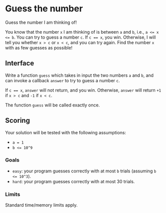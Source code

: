 # Guess the number

Guess the number I am thinking of!

You know that the number `x` I am thinking of is between `a` and `b`, i.e., `a <= x <= b`.
You can try to guess a number `c`. If `c == x`, you win. Otherwise, I will tell you whether `x > c` or `x < c`, and you can try again.
Find the number `x` with as few guesses as possible!

## Interface

<description for="guess">

Write a function `guess` which takes in input the two numbers `a` and `b`,
and can invoke a callback `answer` to try to guess a number `c`.

If `c == x`, `answer` will not return, and you win.
Otherwise, `answer` will return `+1` if `x > c` and `-1` if `x < c`.

</description>

The function `guess` will be called exactly once.

## Scoring

Your solution will be tested with the following assumptions:

* `a = 1`
* `b <= 10^9`

### Goals

* `easy`: your program guesses correctly with at most `b` trials (assuming `b <= 10^3`).
* `hard`: your program guesses correctly with at most 30 trials.

### Limits

Standard time/memory limits apply.
